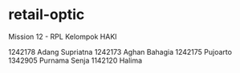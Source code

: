 retail-optic
============

Mission 12 - RPL
Kelompok HAKI

1242178	Adang Supriatna
1242173	Aghan Bahagia
1242175	Pujoarto
1342905	Purnama Senja
1142120	Halima
